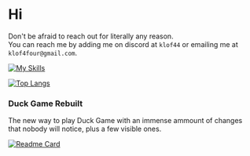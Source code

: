 # Hi

Don't be afraid to reach out for literally any reason.  
You can reach me by adding me on discord at `klof44` or emailing me at `klof4four@gmail.com`.  

[![My Skills](https://skillicons.dev/icons?i=js,cs,kotlin,ts,dotnet,svelte,html,css,py,bun,rider,vscode,windows,discord)](https://skillicons.dev)  
  
[![Top Langs](https://github-readme-stats-wine-gamma.vercel.app/api/top-langs/?username=klof44&layout=compact&theme=dark&exclude_repo=DuckGameWiki&langs_count=10)](https://github.com/anuraghazra/github-readme-stats)  
  
### Duck Game Rebuilt

The new way to play Duck Game with an immense ammount of changes that nobody will notice, plus a few visible ones.  
  
[![Readme Card](https://github-readme-stats-wine-gamma.vercel.app/api/pin/?username=TheFlyingFoool&repo=DuckGameRebuilt&theme=dark)](https://github.com/TheFlyingFoool/DuckGameRebuilt)  
